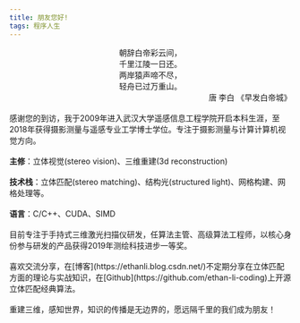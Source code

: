 ```yaml
---
title: 朋友您好!
tags: 程序人生
---
```


<div style="text-align: center">
朝辞白帝彩云间，<br>千里江陵一日还。 <br>两岸猿声啼不尽，<br>轻舟已过万重山。</div>
<!--more-->
<div style="text-align: right"> 唐 李白 《早发白帝城》</div>

<br>
感谢您的到访，我于2009年进入武汉大学遥感信息工程学院开启本科生涯，至2018年获得摄影测量与遥感专业工学博士学位。专注于摄影测量与计算计算机视觉方向。
<br><br>
<b>主修</b>：立体视觉(stereo vision)、三维重建(3d reconstruction)
<br><br>
<b>技术栈</b>：立体匹配(stereo matching)、结构光(structured light)、网格构建、网格处理等。
<br><br>
<b>语言</b>：C/C++、CUDA、SIMD
<br><br>
目前专注于手持式三维激光扫描仪研发，任算法主管、高级算法工程师，以核心身份参与研发的产品获得2019年测绘科技进步一等奖。
<br><br>
喜欢交流分享，在[博客](https://ethanli.blog.csdn.net/)不定期分享在立体匹配方面的理论与实战知识，在[Github](https://github.com/ethan-li-coding)上开源立体匹配经典算法。
<br><br>
重建三维，感知世界，知识的传播是无边界的，愿远隔千里的我们成为朋友！